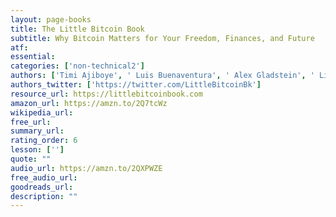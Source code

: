 ```yaml
---
layout: page-books
title: The Little Bitcoin Book
subtitle: Why Bitcoin Matters for Your Freedom, Finances, and Future
atf: 
essential: 
categories: ['non-technical2']
authors: ['Timi Ajiboye', ' Luis Buenaventura', ' Alex Gladstein', ' Lily Liu', ' Alexander Lloyd', ' Alejandro Machado', ' Jimmy Song', ' Alena Vranova']
authors_twitter: ['https://twitter.com/LittleBitcoinBk']
resource_url: https://littlebitcoinbook.com
amazon_url: https://amzn.to/2Q7tcWz
wikipedia_url: 
free_url: 
summary_url: 
rating_order: 6
lesson: ['']
quote: ""
audio_url: https://amzn.to/2QXPWZE
free_audio_url: 
goodreads_url: 
description: ""
---
```

